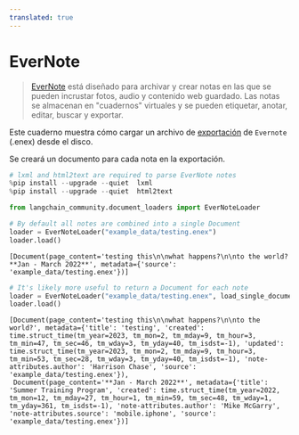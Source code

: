 ```yaml
---
translated: true
---
```


# EverNote

>[EverNote](https://evernote.com/) está diseñado para archivar y crear notas en las que se pueden incrustar fotos, audio y contenido web guardado. Las notas se almacenan en "cuadernos" virtuales y se pueden etiquetar, anotar, editar, buscar y exportar.

Este cuaderno muestra cómo cargar un archivo de [exportación](https://help.evernote.com/hc/en-us/articles/209005557-Export-notes-and-notebooks-as-ENEX-or-HTML) de `Evernote` (.enex) desde el disco.

Se creará un documento para cada nota en la exportación.

```python
# lxml and html2text are required to parse EverNote notes
%pip install --upgrade --quiet  lxml
%pip install --upgrade --quiet  html2text
```

```python
from langchain_community.document_loaders import EverNoteLoader

# By default all notes are combined into a single Document
loader = EverNoteLoader("example_data/testing.enex")
loader.load()
```

```output
[Document(page_content='testing this\n\nwhat happens?\n\nto the world?**Jan - March 2022**', metadata={'source': 'example_data/testing.enex'})]
```

```python
# It's likely more useful to return a Document for each note
loader = EverNoteLoader("example_data/testing.enex", load_single_document=False)
loader.load()
```

```output
[Document(page_content='testing this\n\nwhat happens?\n\nto the world?', metadata={'title': 'testing', 'created': time.struct_time(tm_year=2023, tm_mon=2, tm_mday=9, tm_hour=3, tm_min=47, tm_sec=46, tm_wday=3, tm_yday=40, tm_isdst=-1), 'updated': time.struct_time(tm_year=2023, tm_mon=2, tm_mday=9, tm_hour=3, tm_min=53, tm_sec=28, tm_wday=3, tm_yday=40, tm_isdst=-1), 'note-attributes.author': 'Harrison Chase', 'source': 'example_data/testing.enex'}),
 Document(page_content='**Jan - March 2022**', metadata={'title': 'Summer Training Program', 'created': time.struct_time(tm_year=2022, tm_mon=12, tm_mday=27, tm_hour=1, tm_min=59, tm_sec=48, tm_wday=1, tm_yday=361, tm_isdst=-1), 'note-attributes.author': 'Mike McGarry', 'note-attributes.source': 'mobile.iphone', 'source': 'example_data/testing.enex'})]
```

